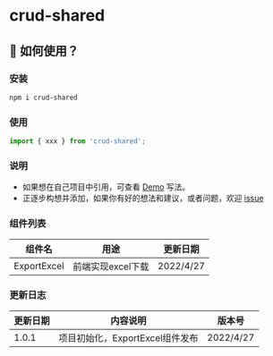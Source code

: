 # crud-shared

## 📍 如何使用？

### 安装

```bash
npm i crud-shared
```

### 使用

```js
import { xxx } from 'crud-shared';
```

### 说明

- 如果想在自己项目中引用，可查看 [Demo](https://weeeisir.github.io/crud-shared/) 写法。
- 正逐步构想并添加，如果你有好的想法和建议，或者问题，欢迎 [issue](https://github.com/weeeiSir/crud-shared/issues)


### 组件列表
| 组件名 | 用途 | 更新日期 |
| --- | --- | --- |
| ExportExcel | 前端实现excel下载 | 2022/4/27 |


### 更新日志
| 更新日期 | 内容说明 | 版本号 |
| --- | --- | --- |
| 1.0.1 | 项目初始化，ExportExcel组件发布 | 2022/4/27 |